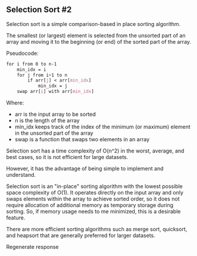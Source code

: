 ## Selection Sort #2 

Selection sort is a simple comparison-based in place sorting algorithm.

The smallest (or largest) element is selected from the unsorted part of an array 
and moving it to the beginning (or end) of the sorted part of the array.

Pseudocode:

```css
for i from 0 to n-1
    min_idx = i
    for j from i+1 to n
        if arr[j] < arr[min_idx]
            min_idx = j
    swap arr[i] with arr[min_idx]
```

Where:

- arr is the input array to be sorted
- n is the length of the array
- min_idx keeps track of the index of the minimum (or maximum) element in the unsorted part of the array
- swap is a function that swaps two elements in an array

Selection sort has a time complexity of O(n^2) in the worst, average, and best cases, 
so it is not efficient for large datasets. 

However, it has the advantage of being simple to implement and understand. 

Selection sort is an "in-place" sorting algorithm with the lowest possible space complexity of O(1). It operates directly on the input array and only swaps elements within the array to achieve sorted order, so it does not require allocation of additional memory as temporary storage during sorting. So, if memory usage needs to me minimized, this is a desirable feature. 

There are more efficient sorting algorithms such as merge sort, quicksort, and heapsort 
that are generally preferred for larger datasets.







Regenerate response

